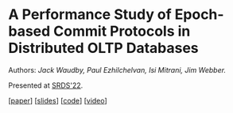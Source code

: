 # A Performance Study of Epoch-based Commit Protocols in Distributed OLTP Databases

Authors: _Jack Waudby, Paul Ezhilchelvan, Isi Mitrani, Jim Webber._

Presented at [SRDS'22](https://srds-conference.org/program/conference-program.html).

[[paper](https://jackwaudby.github.io/srds-22/ms.pdf)] [[slides](https://github.com/jackwaudby/srds-22/blob/main/slides/srds-2022.pdf)] [[code](https://github.com/jackwaudby/srds-22/tree/main/code)] [[video]()]


